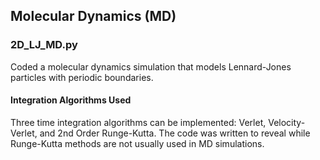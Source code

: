 ## Molecular Dynamics (MD)

### 2D_LJ_MD.py

Coded a molecular dynamics simulation that models Lennard-Jones particles with periodic boundaries. 

#### Integration Algorithms Used

Three time integration algorithms can be implemented: Verlet, Velocity-Verlet, and 2nd Order Runge-Kutta. The code was written to reveal while Runge-Kutta methods are not usually used in MD simulations.
